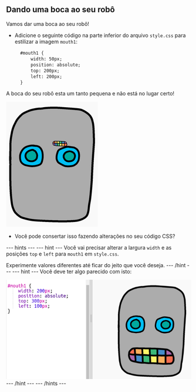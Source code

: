 ## Dando uma boca ao seu robô

Vamos dar uma boca ao seu robô!

- Adicione o seguinte código na parte inferior do arquivo `style.css` para estilizar a imagem `mouth1`:
    
        #mouth1 {
            width: 50px;
            position: absolute;
            top: 200px;
            left: 200px;
        }
        

A boca do seu robô esta um tanto pequena e não está no lugar certo!

![screenshot](images/robot-mouth.png)

- Você pode consertar isso fazendo alterações no seu código CSS?

--- hints ---
 --- hint --- Você vai precisar alterar a largura `width` e as posições `top` e `left` para `mouth1` em ` style.css `.

Experimente valores diferentes até ficar do jeito que você deseja.
--- /hint ---
 --- hint --- Você deve ter algo parecido com isto:

![screenshot](images/robot-mouth-code.png)
--- /hint ---
--- /hints ---